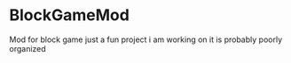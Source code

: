 # BlockGameMod
Mod for block game
just a fun project i am working on
it is probably poorly organized
